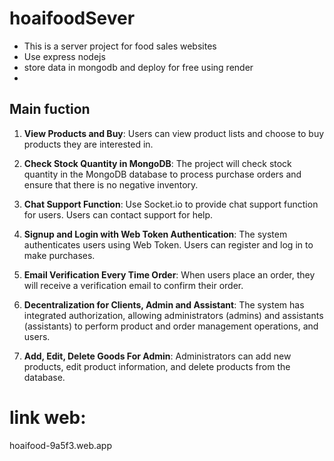 # hoaifoodSever
- This is a server project for food sales websites
- Use express nodejs
- store data in mongodb and deploy for free using render
- 
## Main fuction
1. **View Products and Buy**: Users can view product lists and choose to buy products they are interested in.

2. **Check Stock Quantity in MongoDB**: The project will check stock quantity in the MongoDB database to process purchase orders and ensure that there is no negative inventory.

3. **Chat Support Function**: Use Socket.io to provide chat support function for users. Users can contact support for help.

4. **Signup and Login with Web Token Authentication**: The system authenticates users using Web Token. Users can register and log in to make purchases.

5. **Email Verification Every Time Order**: When users place an order, they will receive a verification email to confirm their order.

6. **Decentralization for Clients, Admin and Assistant**: The system has integrated authorization, allowing administrators (admins) and assistants (assistants) to perform product and order management operations, and users.

7. **Add, Edit, Delete Goods For Admin**: Administrators can add new products, edit product information, and delete products from the database.

# link web:
hoaifood-9a5f3.web.app
